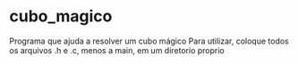 # cubo_magico
Programa que ajuda a resolver um cubo mágico
Para utilizar, coloque todos os arquivos .h e .c, menos a main, em um diretorio proprio

